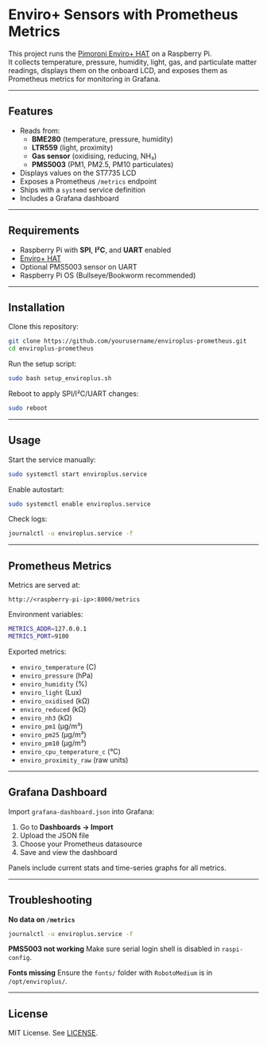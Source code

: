 # Enviro+ Sensors with Prometheus Metrics

This project runs the [Pimoroni Enviro+ HAT](https://shop.pimoroni.com/products/enviro-plus) on a Raspberry Pi.  
It collects temperature, pressure, humidity, light, gas, and particulate matter readings, displays them on the onboard LCD, and exposes them as Prometheus metrics for monitoring in Grafana.

---

## Features

- Reads from:
  - **BME280** (temperature, pressure, humidity)
  - **LTR559** (light, proximity)
  - **Gas sensor** (oxidising, reducing, NH₃)
  - **PMS5003** (PM1, PM2.5, PM10 particulates)
- Displays values on the ST7735 LCD
- Exposes a Prometheus `/metrics` endpoint
- Ships with a `systemd` service definition
- Includes a Grafana dashboard

---

## Requirements

- Raspberry Pi with **SPI**, **I²C**, and **UART** enabled  
- [Enviro+ HAT](https://shop.pimoroni.com/products/enviro-plus)  
- Optional PMS5003 sensor on UART  
- Raspberry Pi OS (Bullseye/Bookworm recommended)  

---

## Installation

Clone this repository:

```bash
git clone https://github.com/yourusername/enviroplus-prometheus.git
cd enviroplus-prometheus
````

Run the setup script:

```bash
sudo bash setup_enviroplus.sh
```

Reboot to apply SPI/I²C/UART changes:

```bash
sudo reboot
```

---

## Usage

Start the service manually:

```bash
sudo systemctl start enviroplus.service
```

Enable autostart:

```bash
sudo systemctl enable enviroplus.service
```

Check logs:

```bash
journalctl -u enviroplus.service -f
```

---

## Prometheus Metrics

Metrics are served at:

```
http://<raspberry-pi-ip>:8000/metrics
```

Environment variables:

```bash
METRICS_ADDR=127.0.0.1
METRICS_PORT=9100
```

Exported metrics:

* `enviro_temperature` (C)
* `enviro_pressure` (hPa)
* `enviro_humidity` (%)
* `enviro_light` (Lux)
* `enviro_oxidised` (kΩ)
* `enviro_reduced` (kΩ)
* `enviro_nh3` (kΩ)
* `enviro_pm1` (µg/m³)
* `enviro_pm25` (µg/m³)
* `enviro_pm10` (µg/m³)
* `enviro_cpu_temperature_c` (°C)
* `enviro_proximity_raw` (raw units)

---

## Grafana Dashboard

Import `grafana-dashboard.json` into Grafana:

1. Go to **Dashboards → Import**
2. Upload the JSON file
3. Choose your Prometheus datasource
4. Save and view the dashboard

Panels include current stats and time-series graphs for all metrics.

---

## Troubleshooting

**No data on `/metrics`**

```bash
journalctl -u enviroplus.service -f
```

**PMS5003 not working**
Make sure serial login shell is disabled in `raspi-config`.

**Fonts missing**
Ensure the `fonts/` folder with `RobotoMedium` is in `/opt/enviroplus/`.

---

## License

MIT License. See [LICENSE](LICENSE).
